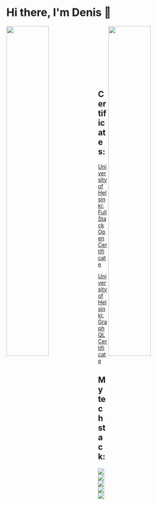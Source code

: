 # Hi there, I'm Denis 👋

<img align='left' width='47%' src="https://github-readme-stats.vercel.app/api?username=denis-rim&show_icons=true&theme=radical" />

<img align='right' width='47%' src="https://github-readme-stats.vercel.app/api/top-langs/?username=denis-rim&layout=compact" />
<br/><br/><br/><br/><br/><br/><br/><br/>

## Certificates:

[ University of Helsinki: Full Stack Open Certificate ](https://studies.cs.helsinki.fi/stats/api/certificate/fullstackopen/en/097a852876c857d6d6306e1c8a9d6a9e)

[ University of Helsinki: GraphQL Certificate ](https://studies.cs.helsinki.fi/stats/api/certificate/fs-graphql/en/965f177a067370dba5002bb2fa22d284)

## My tech stack:

<img align='left' src="https://img.shields.io/badge/javascript-%23323330.svg?style=for-the-badge&logo=javascript&logoColor=%23F7DF1E" />

<img align='left' src="https://img.shields.io/badge/typescript-%23007ACC.svg?style=for-the-badge&logo=typescript&logoColor=white" />

<img align='left' src="https://img.shields.io/badge/react-%2320232a.svg?style=for-the-badge&logo=react&logoColor=%2361DAFB" />

<img align='left' src="https://img.shields.io/badge/node.js-6DA55F?style=for-the-badge&logo=node.js&logoColor=white" />

<img src="https://img.shields.io/badge/MongoDB-%234ea94b.svg?style=for-the-badge&logo=mongodb&logoColor=white" />
